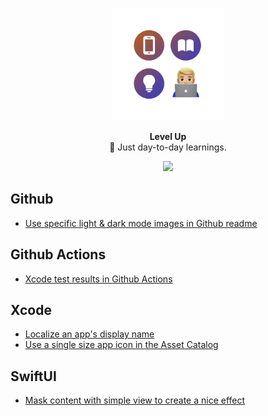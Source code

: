 <p align="center">
   <img width="180" src=".github/assets/icon-readme@2x.png" alt="Level-Up">
</p>
<p align="center">
   <strong>Level Up</strong><BR>
   🧠 Just day-to-day learnings.
</p>
<p align="center">
   <a href="https://www.twitter.com/wouterwisse" target="_blank">
      <img src="https://img.shields.io/badge/Contact%20-@wouterwisse-blue.svg">
   </a>
</p>

## Github
- [Use specific light & dark mode images in Github readme](/github/light-dark-mode-images)

## Github Actions
- [Xcode test results in Github Actions](/github/actions-xcode-test-results)

## Xcode
- [Localize an app's display name](/xcode/localize-app-name)
- [Use a single size app icon in the Asset Catalog](/xcode/single-size-app-icon)

## SwiftUI
- [Mask content with simple view to create a nice effect](/swiftui/simple-content-mask-view)
